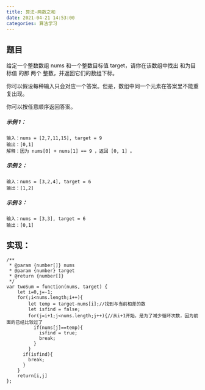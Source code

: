 ```yaml
---
title: 算法-两数之和
date: 2021-04-21 14:53:00
categories: 算法学习
---
```

## 题目
给定一个整数数组 nums 和一个整数目标值 target，请你在该数组中找出 和为目标值 的那 两个 整数，并返回它们的数组下标。

你可以假设每种输入只会对应一个答案。但是，数组中同一个元素在答案里不能重复出现。

你可以按任意顺序返回答案。
##### 示例 1：
```
输入：nums = [2,7,11,15], target = 9
输出：[0,1]
解释：因为 nums[0] + nums[1] == 9 ，返回 [0, 1] 。
```
##### 示例 2：
```
输入：nums = [3,2,4], target = 6
输出：[1,2]
```
##### 示例 3：
```
输入：nums = [3,3], target = 6
输出：[0,1]
```

## 实现：
```
/**
 * @param {number[]} nums
 * @param {number} target
 * @return {number[]}
 */
var twoSum = function(nums, target) {
    let i=0,j=-1;
    for(;i<nums.length;i++){
        let temp = target-nums[i];//找到与当前相差的数
      	let isfind = false;
      	for(j=i+1;j<nums.length;j++){//从i+1开始，是为了减少循环次数，因为前面的已经比较过了
          if(nums[j]==temp){
            isfind = true;
            break;
          }
        }
      if(isfind){
        break;
      }
    }
    return[i,j]
};
```